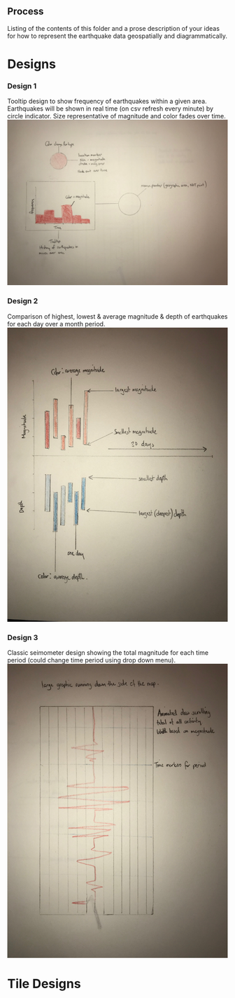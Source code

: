 ## Process

Listing of the contents of this folder and a prose description of your ideas for how to represent
the earthquake data geospatially and diagrammatically.

# Designs
### Design 1
Tooltip design to show frequency of earthquakes within a given area.  
Earthquakes will be shown in real time (on csv refresh every minute) by circle indicator. Size representative of magnitude and color fades over time. 
![](./freq-tooltip.jpeg)
### Design 2
Comparison of highest, lowest & average magnitude & depth of earthquakes for each day over a month period.
![](./mag-and-depth.jpeg)
### Design 3
Classic seimometer design showing the total magnitude for each time period (could change time period using drop down menu).
![](./seismometer.jpeg)

# Tile Designs


